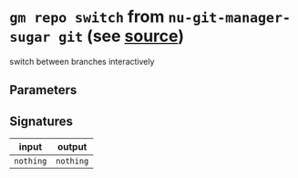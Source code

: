 # `gm repo switch` from `nu-git-manager-sugar git` (see [source](https://github.com/amtoine/nu-git-manager/blob/main/pkgs/nu-git-manager-sugar/nu-git-manager-sugar/git/mod.nu#L301))
switch between branches interactively



## Parameters


## Signatures
| input     | output    |
| --------- | --------- |
| `nothing` | `nothing` |
